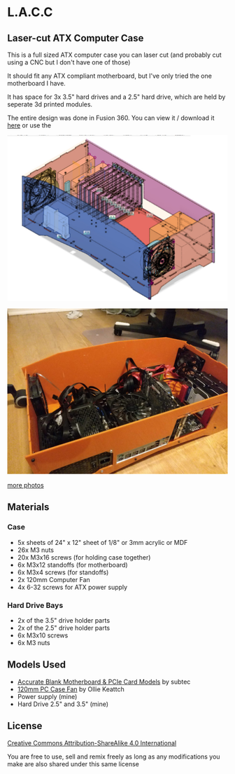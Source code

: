 # L.A.C.C

## Laser-cut ATX Computer Case

This is a full sized ATX computer case you can laser cut (and probably cut using a CNC but I don't have one of those)

It should fit any ATX compliant motherboard, but I've only tried the one motherboard I have.

It has space for 3x 3.5" hard drives and a 2.5" hard drive, which are held by seperate 3d printed modules.

The entire design was done in Fusion 360. You can view it / download it [here](https://a360.co/2EToDJn) or use the 

![render of case from fusion 360](images/render.jpg)

![actual built case](images/IRL.jpg)

[more photos](https://photos.app.goo.gl/nMJByEWeSShFq6Pd6)

## Materials

### Case 
 - 5x sheets of 24" x 12" sheet of 1/8" or 3mm acrylic or MDF 
 - 26x M3 nuts
 - 20x M3x16 screws (for holding case together)
 - 6x M3x12 standoffs (for motherboard)
 - 6x M3x4 screws (for standoffs)
 - 2x 120mm Computer Fan
 - 4x 6-32 screws for ATX power supply


### Hard Drive Bays
 - 2x of the 3.5" drive holder parts
 - 2x of the 2.5" drive holder parts
 - 6x M3x10 screws
 - 6x M3 nuts

## Models Used

 - [Accurate Blank Motherboard & PCIe Card Models](https://smallformfactor.net/forum/resources/accurate-blank-motherboard-pcie-card-models.25/) by subtec
 - [120mm PC Case Fan](https://grabcad.com/library/120mm-pc-case-fan-1) by 
Ollie Keattch
 - Power supply (mine)
 - Hard Drive 2.5" and 3.5" (mine)

## License

 [Creative Commons Attribution-ShareAlike 4.0 International](https://creativecommons.org/licenses/by-sa/4.0/)

 You are free to use, sell and remix freely as long as any modifications you make are also shared under this same license